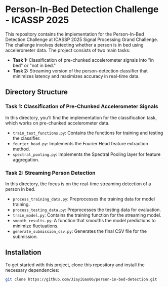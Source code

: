 # Person-In-Bed Detection Challenge - ICASSP 2025

This repository contains the implementation for the Person-In-Bed Detection Challenge at ICASSP 2025 Signal Processing Grand Challenge. The challenge involves detecting whether a person is in bed using accelerometer data. The project consists of two main tasks:

- **Task 1:** Classification of pre-chunked accelerometer signals into "in bed" or "not in bed."
- **Task 2:** Streaming version of the person-detection classifier that minimizes latency and maximizes accuracy in real-time data.

## Directory Structure

### Task 1: Classification of Pre-Chunked Accelerometer Signals
In this directory, you'll find the implementation for the classification task, which works on pre-chunked accelerometer data.

- `train_test_functions.py`: Contains the functions for training and testing the classifier.
- `fourier_head.py`: Implements the Fourier Head feature extraction method.
- `spectral_pooling.py`: Implements the Spectral Pooling layer for feature aggregation.

### Task 2: Streaming Person Detection
In this directory, the focus is on the real-time streaming detection of a person in bed.

- `process_training_data.py`: Preprocesses the training data for model training.
- `process_testing_data.py`: Preprocesses the testing data for evaluation.
- `train_model.py`: Contains the training function for the streaming model.
- `smooth_results.py`: A function that smooths the model predictions to minimize fluctuations.
- `generate_submission_csv.py`: Generates the final CSV file for the submission.

## Installation

To get started with this project, clone this repository and install the necessary dependencies:

```bash
git clone https://github.com/JiayiGao06/person-in-bed-detection.git
